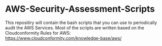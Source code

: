 # AWS-Security-Assessment-Scripts

This repositiry will contain the bash scripts that you can use to periodically audit the AWS Services. Most of the scripts are written based on the Cloudconformity Rules for AWS: https://www.cloudconformity.com/knowledge-base/aws/
